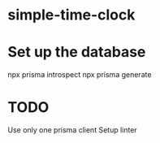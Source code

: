 # simple-time-clock


# Set up the database

npx prisma introspect
npx prisma generate

# TODO

Use only one prisma client
Setup linter